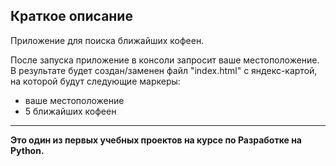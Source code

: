 ## Краткое описание

Приложение для поиска ближайших кофеен.

После запуска приложение в консоли запросит ваше местоположение.
В результате будет создан/заменен файл "index.html" с яндекс-картой, на которой будут следующие маркеры:
- ваше местоположение
- 5 ближайших кофеен

***
**Это один из первых учебных проектов на курсе по Разработке на Python.**
